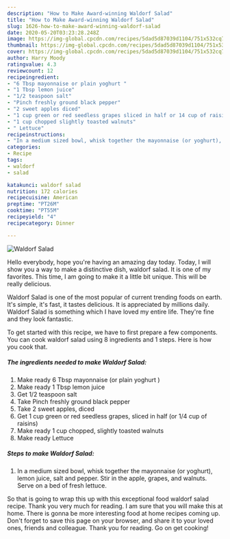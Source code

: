 ```yaml
---
description: "How to Make Award-winning Waldorf Salad"
title: "How to Make Award-winning Waldorf Salad"
slug: 1626-how-to-make-award-winning-waldorf-salad
date: 2020-05-20T03:23:28.248Z
image: https://img-global.cpcdn.com/recipes/5dad5d87039d1104/751x532cq70/waldorf-salad-recipe-main-photo.jpg
thumbnail: https://img-global.cpcdn.com/recipes/5dad5d87039d1104/751x532cq70/waldorf-salad-recipe-main-photo.jpg
cover: https://img-global.cpcdn.com/recipes/5dad5d87039d1104/751x532cq70/waldorf-salad-recipe-main-photo.jpg
author: Harry Moody
ratingvalue: 4.3
reviewcount: 12
recipeingredient:
- "6 Tbsp mayonnaise or plain yoghurt "
- "1 Tbsp lemon juice"
- "1/2 teaspoon salt"
- "Pinch freshly ground black pepper"
- "2 sweet apples diced"
- "1 cup green or red seedless grapes sliced in half or 14 cup of raisins"
- "1 cup chopped slightly toasted walnuts"
- " Lettuce"
recipeinstructions:
- "In a medium sized bowl, whisk together the mayonnaise (or yoghurt), lemon juice, salt and pepper. Stir in the apple, grapes, and walnuts. Serve on a bed of fresh lettuce."
categories:
- Recipe
tags:
- waldorf
- salad

katakunci: waldorf salad 
nutrition: 172 calories
recipecuisine: American
preptime: "PT26M"
cooktime: "PT55M"
recipeyield: "4"
recipecategory: Dinner

---
```



![Waldorf Salad](https://img-global.cpcdn.com/recipes/5dad5d87039d1104/751x532cq70/waldorf-salad-recipe-main-photo.jpg)

Hello everybody, hope you're having an amazing day today. Today, I will show you a way to make a distinctive dish, waldorf salad. It is one of my favorites. This time, I am going to make it a little bit unique. This will be really delicious.

Waldorf Salad is one of the most popular of current trending foods on earth. It's simple, it's fast, it tastes delicious. It is appreciated by millions daily. Waldorf Salad is something which I have loved my entire life. They're fine and they look fantastic.




To get started with this recipe, we have to first prepare a few components. You can cook waldorf salad using 8 ingredients and 1 steps. Here is how you cook that.

<!--inarticleads1-->

##### The ingredients needed to make Waldorf Salad:

1. Make ready 6 Tbsp mayonnaise (or plain yoghurt )
1. Make ready 1 Tbsp lemon juice
1. Get 1/2 teaspoon salt
1. Take Pinch freshly ground black pepper
1. Take 2 sweet apples, diced
1. Get 1 cup green or red seedless grapes, sliced in half (or 1/4 cup of raisins)
1. Make ready 1 cup chopped, slightly toasted walnuts
1. Make ready  Lettuce




<!--inarticleads2-->

##### Steps to make Waldorf Salad:

1. In a medium sized bowl, whisk together the mayonnaise (or yoghurt), lemon juice, salt and pepper. Stir in the apple, grapes, and walnuts. Serve on a bed of fresh lettuce.




So that is going to wrap this up with this exceptional food waldorf salad recipe. Thank you very much for reading. I am sure that you will make this at home. There is gonna be more interesting food at home recipes coming up. Don't forget to save this page on your browser, and share it to your loved ones, friends and colleague. Thank you for reading. Go on get cooking!
